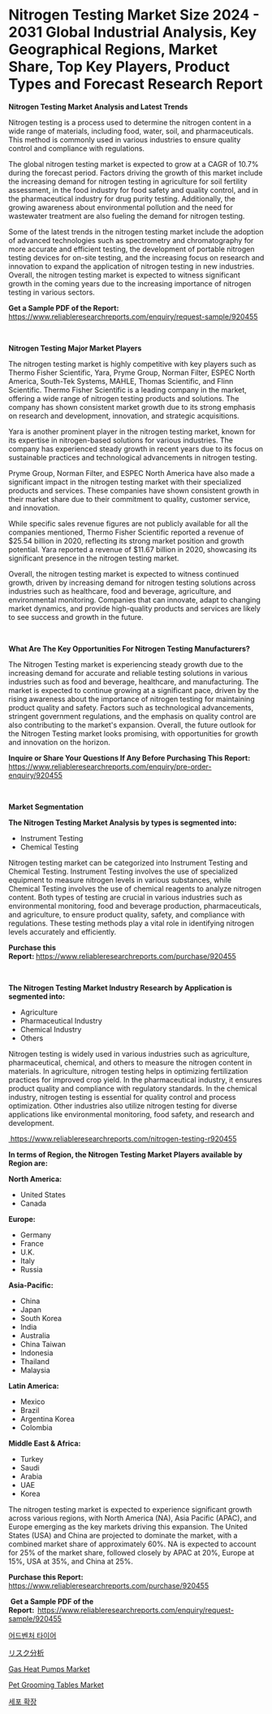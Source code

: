 <p><h1>Nitrogen Testing Market Size 2024 - 2031 Global Industrial Analysis, Key Geographical Regions, Market Share, Top Key Players, Product Types and Forecast Research Report</h1></p><p><strong>Nitrogen Testing Market Analysis and Latest Trends</strong></p>
<p><p>Nitrogen testing is a process used to determine the nitrogen content in a wide range of materials, including food, water, soil, and pharmaceuticals. This method is commonly used in various industries to ensure quality control and compliance with regulations.</p><p>The global nitrogen testing market is expected to grow at a CAGR of 10.7% during the forecast period. Factors driving the growth of this market include the increasing demand for nitrogen testing in agriculture for soil fertility assessment, in the food industry for food safety and quality control, and in the pharmaceutical industry for drug purity testing. Additionally, the growing awareness about environmental pollution and the need for wastewater treatment are also fueling the demand for nitrogen testing.</p><p>Some of the latest trends in the nitrogen testing market include the adoption of advanced technologies such as spectrometry and chromatography for more accurate and efficient testing, the development of portable nitrogen testing devices for on-site testing, and the increasing focus on research and innovation to expand the application of nitrogen testing in new industries. Overall, the nitrogen testing market is expected to witness significant growth in the coming years due to the increasing importance of nitrogen testing in various sectors.</p></p>
<p><strong>Get a Sample PDF of the Report:&nbsp;</strong> <a href="https://www.reliableresearchreports.com/enquiry/request-sample/920455">https://www.reliableresearchreports.com/enquiry/request-sample/920455</a></p>
<p>&nbsp;</p>
<p><strong>Nitrogen Testing Major Market Players</strong></p>
<p><p>The nitrogen testing market is highly competitive with key players such as Thermo Fisher Scientific, Yara, Pryme Group, Norman Filter, ESPEC North America, South-Tek Systems, MAHLE, Thomas Scientific, and Flinn Scientific. Thermo Fisher Scientific is a leading company in the market, offering a wide range of nitrogen testing products and solutions. The company has shown consistent market growth due to its strong emphasis on research and development, innovation, and strategic acquisitions.</p><p>Yara is another prominent player in the nitrogen testing market, known for its expertise in nitrogen-based solutions for various industries. The company has experienced steady growth in recent years due to its focus on sustainable practices and technological advancements in nitrogen testing.</p><p>Pryme Group, Norman Filter, and ESPEC North America have also made a significant impact in the nitrogen testing market with their specialized products and services. These companies have shown consistent growth in their market share due to their commitment to quality, customer service, and innovation.</p><p>While specific sales revenue figures are not publicly available for all the companies mentioned, Thermo Fisher Scientific reported a revenue of $25.54 billion in 2020, reflecting its strong market position and growth potential. Yara reported a revenue of $11.67 billion in 2020, showcasing its significant presence in the nitrogen testing market.</p><p>Overall, the nitrogen testing market is expected to witness continued growth, driven by increasing demand for nitrogen testing solutions across industries such as healthcare, food and beverage, agriculture, and environmental monitoring. Companies that can innovate, adapt to changing market dynamics, and provide high-quality products and services are likely to see success and growth in the future.</p></p>
<p>&nbsp;</p>
<p><strong>What Are The Key Opportunities For Nitrogen Testing Manufacturers?</strong></p>
<p><p>The Nitrogen Testing market is experiencing steady growth due to the increasing demand for accurate and reliable testing solutions in various industries such as food and beverage, healthcare, and manufacturing. The market is expected to continue growing at a significant pace, driven by the rising awareness about the importance of nitrogen testing for maintaining product quality and safety. Factors such as technological advancements, stringent government regulations, and the emphasis on quality control are also contributing to the market's expansion. Overall, the future outlook for the Nitrogen Testing market looks promising, with opportunities for growth and innovation on the horizon.</p></p>
<p><strong>Inquire or Share Your Questions If Any Before Purchasing This Report:</strong> <a href="https://www.reliableresearchreports.com/enquiry/pre-order-enquiry/920455">https://www.reliableresearchreports.com/enquiry/pre-order-enquiry/920455</a></p>
<p>&nbsp;</p>
<p><strong>Market Segmentation</strong></p>
<p><strong>The Nitrogen Testing Market Analysis by types is segmented into:</strong></p>
<p><ul><li>Instrument Testing</li><li>Chemical Testing</li></ul></p>
<p><p>Nitrogen testing market can be categorized into Instrument Testing and Chemical Testing. Instrument Testing involves the use of specialized equipment to measure nitrogen levels in various substances, while Chemical Testing involves the use of chemical reagents to analyze nitrogen content. Both types of testing are crucial in various industries such as environmental monitoring, food and beverage production, pharmaceuticals, and agriculture, to ensure product quality, safety, and compliance with regulations. These testing methods play a vital role in identifying nitrogen levels accurately and efficiently.</p></p>
<p><strong>Purchase this Report:&nbsp;</strong><a href="https://www.reliableresearchreports.com/purchase/920455">https://www.reliableresearchreports.com/purchase/920455</a></p>
<p>&nbsp;</p>
<p><strong>The Nitrogen Testing Market Industry Research by Application is segmented into:</strong></p>
<p><ul><li>Agriculture</li><li>Pharmaceutical Industry</li><li>Chemical Industry</li><li>Others</li></ul></p>
<p><p>Nitrogen testing is widely used in various industries such as agriculture, pharmaceutical, chemical, and others to measure the nitrogen content in materials. In agriculture, nitrogen testing helps in optimizing fertilization practices for improved crop yield. In the pharmaceutical industry, it ensures product quality and compliance with regulatory standards. In the chemical industry, nitrogen testing is essential for quality control and process optimization. Other industries also utilize nitrogen testing for diverse applications like environmental monitoring, food safety, and research and development.</p></p>
<p><a href="https://www.reliableresearchreports.com/nitrogen-testing-r920455">&nbsp;https://www.reliableresearchreports.com/nitrogen-testing-r920455</a></p>
<p><strong>In terms of Region, the Nitrogen Testing Market Players available by Region are:</strong></p>
<p>
    <p> <strong> North America: </strong>
        <ul>
            <li>United States</li>
            <li>Canada</li>
        </ul>
        </p> 
    <p> <strong> Europe: </strong>
        <ul>
            <li>Germany</li>
            <li>France</li>
            <li>U.K.</li>
            <li>Italy</li>
            <li>Russia</li>
        </ul>
        </p> 
    <p> <strong> Asia-Pacific: </strong>
        <ul>
            <li>China</li>
            <li>Japan</li>
            <li>South Korea</li>
            <li>India</li>
            <li>Australia</li>
            <li>China Taiwan</li>
            <li>Indonesia</li>
            <li>Thailand</li>
            <li>Malaysia</li>
        </ul>
        </p> 
    <p> <strong> Latin America: </strong>
        <ul>
            <li>Mexico</li>
            <li>Brazil</li>
            <li>Argentina Korea</li>
            <li>Colombia</li>
        </ul>
        </p> 
    <p> <strong> Middle East & Africa: </strong>
        <ul>
            <li>Turkey</li>
            <li>Saudi</li>
            <li>Arabia</li>
            <li>UAE</li>
            <li>Korea</li>
        </ul>
    </p>
    </p>
<p><p>The nitrogen testing market is expected to experience significant growth across various regions, with North America (NA), Asia Pacific (APAC), and Europe emerging as the key markets driving this expansion. The United States (USA) and China are projected to dominate the market, with a combined market share of approximately 60%. NA is expected to account for 25% of the market share, followed closely by APAC at 20%, Europe at 15%, USA at 35%, and China at 25%.</p></p>
<p><strong>Purchase this Report: </strong><a href="https://www.reliableresearchreports.com/purchase/920455">https://www.reliableresearchreports.com/purchase/920455</a></p>
<p>&nbsp;<strong>Get a Sample PDF of the Report:&nbsp;&nbsp;</strong><a href="https://www.reliableresearchreports.com/enquiry/request-sample/920455">https://www.reliableresearchreports.com/enquiry/request-sample/920455</a></p>
<p><strong></strong></p>
<p><p><a href="https://github.com/bvubpqd5241630/Market-Research-Report-List-2/blob/main/854668350168.md">어드벤처 타이어</a></p><p><a href="https://medium.com/@dominicalsop1/%E3%83%AA%E3%82%B9%E3%82%AF%E3%82%A2%E3%83%8A%E3%83%AA%E3%83%86%E3%82%A3%E3%82%AF%E3%82%B9%E5%B8%82%E5%A0%B4%E8%A6%8F%E6%A8%A1-%E5%B8%82%E5%A0%B4%E5%8B%95%E5%90%91%E3%81%A8%E5%B8%82%E5%A0%B4%E4%BA%88%E6%B8%AC-2024%E5%B9%B4%E3%81%8B%E3%82%892031%E5%B9%B4-92f00be1d429">リスク分析</a></p><p><a href="https://www.linkedin.com/pulse/gas-heat-pumps-market-size-cagr-trends-2024-2030-craigalytics-5ycac">Gas Heat Pumps Market</a></p><p><a href="https://www.linkedin.com/pulse/pet-grooming-tables-market-insight-trends-growth-forecasted-from-jpeoc">Pet Grooming Tables Market</a></p><p><a href="https://medium.com/@ralphyjames/%EC%84%B8%ED%8F%AC-%ED%99%95%EC%9E%A5-%EC%8B%9C%EC%9E%A5-%EB%B3%B4%EA%B3%A0%EC%84%9C%EB%8A%94%EC%9D%B4-%EC%8B%9C%EC%9E%A5%EC%9D%98-%EC%B5%9C%EC%8B%A0-%ED%8A%B8%EB%A0%8C%EB%93%9C-%EB%B0%8F-%EC%84%B1%EC%9E%A5-%EA%B8%B0%ED%9A%8C%EB%A5%BC-%EB%B3%B4%EC%97%AC%EC%A4%8D%EB%8B%88%EB%8B%A4-f1564b3e85bf">세포 확장</a></p></p>